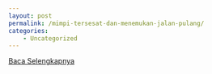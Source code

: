 ```yaml
---
layout: post
permalink: /mimpi-tersesat-dan-menemukan-jalan-pulang/
categories:
    - Uncategorized
---
```


[Baca Selengkapnya](/05)
